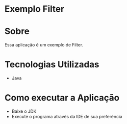 # Exemplo Filter

# Sobre
Essa aplicação é um exemplo de Filter.

# Tecnologias Utilizadas
* Java

# Como executar a Aplicação
* Baixe o JDK
* Execute o programa através da IDE de sua preferência
